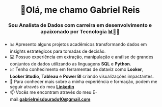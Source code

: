 <h1 align="center"> 👋Olá, me chamo Gabriel Reis</h1>
<h3 align="center"> Sou Analista de Dados com carreira em desenvolvimento e apaixonado por Tecnologia 📊👨‍💻 </h3>

- 📊 Apresento alguns projetos acadêmicos transformando dados em insights estratégicos para tomadas de decisão.
- 💻 Possuo experiência em extração, manipulação e análise de grandes conjuntos de dados utilizando as linguagens **SQL** e **Python**.
- 📈 Tenho conhecimento em ferramentas de dataviz como **Looker**, **Looker Studio**, **Tableau** e **Power BI** criando visualizações impactantes.
- 📄 Para conhecer mais sobre a minha experiência e formação, podem me seguir através do meu **[Linkedin](https://www.linkedin.com/in/gabrielreisdourado/)**
- 📫 Vocês me encontram através do meu E-mail:**gabrielreisdourado10@gmail.com**

<!---
GabrielR10/GabrielR10 is a ✨ special ✨ repository because its `README.md` (this file) appears on your GitHub profile.
You can click the Preview link to take a look at your changes.
--->









